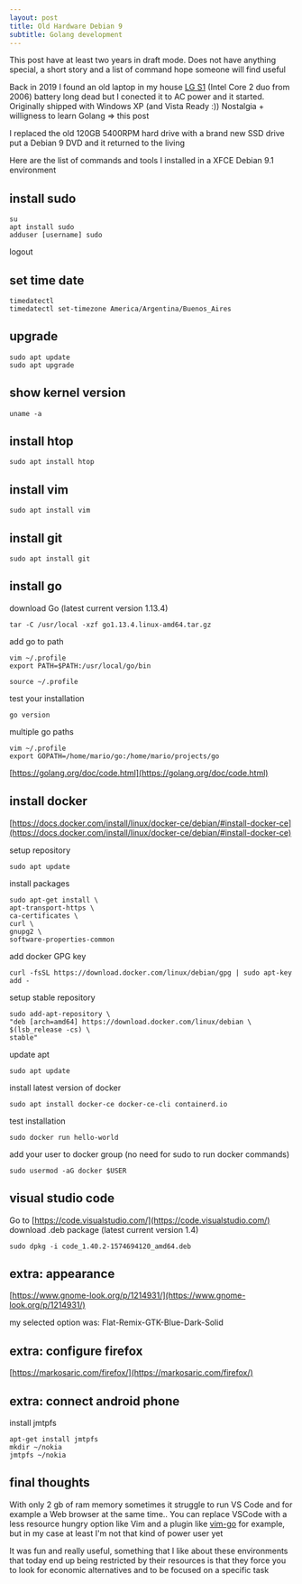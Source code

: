 ```yaml
---
layout: post
title: Old Hardware Debian 9
subtitle: Golang development
---
```


This post have at least two years in draft mode. Does not have anything special, a short story and a list of command hope someone will find useful

Back in 2019 I found an old laptop in my house [LG S1](https://www.notebookcheck.net/Review-LG-S1-Pro-Notebook.2916.0.html) (Intel Core 2 duo from 2006) battery long dead but I conected it to AC power and it started. Originally shipped with Windows XP (and Vista Ready :)) Nostalgia + willigness to learn Golang => this post

I replaced the old 120GB 5400RPM hard drive with a brand new SSD drive put a Debian 9 DVD and it returned to the living

Here are the list of commands and tools I installed in a XFCE Debian 9.1 environment

## install sudo

    su
    apt install sudo
    adduser [username] sudo

logout
  
## set time date

    timedatectl
    timedatectl set-timezone America/Argentina/Buenos_Aires

## upgrade

    sudo apt update
    sudo apt upgrade

## show kernel version

    uname -a

## install htop

    sudo apt install htop

## install vim

    sudo apt install vim

## install git

    sudo apt install git

## install go

download Go (latest current version 1.13.4)

    tar -C /usr/local -xzf go1.13.4.linux-amd64.tar.gz

add go to path

    vim ~/.profile
    export PATH=$PATH:/usr/local/go/bin

    source ~/.profile

test your installation

    go version

multiple go paths

    vim ~/.profile
    export GOPATH=/home/mario/go:/home/mario/projects/go

[https://golang.org/doc/code.html](https://golang.org/doc/code.html)

## install docker

[https://docs.docker.com/install/linux/docker-ce/debian/#install-docker-ce](https://docs.docker.com/install/linux/docker-ce/debian/#install-docker-ce)

setup repository
    
    sudo apt update

install packages

    sudo apt-get install \
    apt-transport-https \
    ca-certificates \
    curl \
    gnupg2 \
    software-properties-common

add docker GPG key

    curl -fsSL https://download.docker.com/linux/debian/gpg | sudo apt-key add -

setup stable repository

    sudo add-apt-repository \
    "deb [arch=amd64] https://download.docker.com/linux/debian \
    $(lsb_release -cs) \
    stable"

update apt

    sudo apt update

install latest version of docker 

    sudo apt install docker-ce docker-ce-cli containerd.io

test installation

    sudo docker run hello-world

add your user to docker group (no need for sudo to run docker commands)

    sudo usermod -aG docker $USER

## visual studio code

Go to [https://code.visualstudio.com/](https://code.visualstudio.com/)
download .deb package (latest current version 1.4)

    sudo dpkg -i code_1.40.2-1574694120_amd64.deb

## extra: appearance

[https://www.gnome-look.org/p/1214931/](https://www.gnome-look.org/p/1214931/)

my selected option was: Flat-Remix-GTK-Blue-Dark-Solid

## extra: configure firefox

[https://markosaric.com/firefox/](https://markosaric.com/firefox/)  

## extra: connect android phone	

install jmtpfs

    apt-get install jmtpfs
    mkdir ~/nokia
    jmtpfs ~/nokia

## final thoughts

With only 2 gb of ram memory sometimes it struggle to run VS Code and for example a Web browser at the same time.. 
You can replace VSCode with a less resource hungry option like Vim and a plugin like [vim-go](https://github.com/fatih/vim-go) for example, but in my case at least I'm not that kind of power user yet

It was fun and really useful, something that I like about these environments that today end up being restricted by their resources is that they force you to look for economic alternatives and to be focused on a specific task